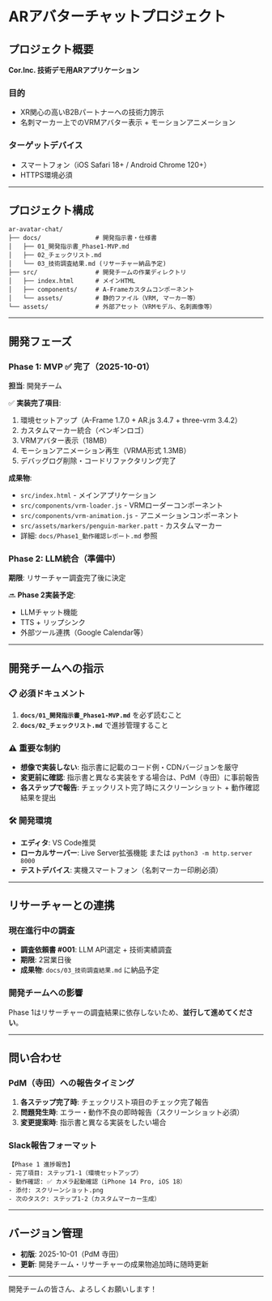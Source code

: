 # ARアバターチャットプロジェクト

## プロジェクト概要

**Cor.Inc. 技術デモ用ARアプリケーション**

### 目的
- XR関心の高いB2Bパートナーへの技術力誇示
- 名刺マーカー上でのVRMアバター表示 + モーションアニメーション

### ターゲットデバイス
- スマートフォン（iOS Safari 18+ / Android Chrome 120+）
- HTTPS環境必須

---

## プロジェクト構成

```
ar-avatar-chat/
├── docs/               # 開発指示書・仕様書
│   ├── 01_開発指示書_Phase1-MVP.md
│   ├── 02_チェックリスト.md
│   └── 03_技術調査結果.md (リサーチャー納品予定)
├── src/                # 開発チームの作業ディレクトリ
│   ├── index.html      # メインHTML
│   ├── components/     # A-Frameカスタムコンポーネント
│   └── assets/         # 静的ファイル（VRM, マーカー等）
└── assets/             # 外部アセット（VRMモデル、名刺画像等）
```

---

## 開発フェーズ

### Phase 1: MVP ✅ **完了**（2025-10-01）
**担当**: 開発チーム

✅ **実装完了項目**:
1. 環境セットアップ（A-Frame 1.7.0 + AR.js 3.4.7 + three-vrm 3.4.2）
2. カスタムマーカー統合（ペンギンロゴ）
3. VRMアバター表示（18MB）
4. モーションアニメーション再生（VRMA形式 1.3MB）
5. デバッグログ削除・コードリファクタリング完了

**成果物**:
- `src/index.html` - メインアプリケーション
- `src/components/vrm-loader.js` - VRMローダーコンポーネント
- `src/components/vrm-animation.js` - アニメーションコンポーネント
- `src/assets/markers/penguin-marker.patt` - カスタムマーカー
- 詳細: `docs/Phase1_動作確認レポート.md` 参照

### Phase 2: LLM統合（準備中）
**期限**: リサーチャー調査完了後に決定

🔜 **Phase 2実装予定**:
- LLMチャット機能
- TTS + リップシンク
- 外部ツール連携（Google Calendar等）

---

## 開発チームへの指示

### 📋 必須ドキュメント
1. **`docs/01_開発指示書_Phase1-MVP.md`** を必ず読むこと
2. **`docs/02_チェックリスト.md`** で進捗管理すること

### ⚠️ 重要な制約
- **想像で実装しない**: 指示書に記載のコード例・CDNバージョンを厳守
- **変更前に確認**: 指示書と異なる実装をする場合は、PdM（寺田）に事前報告
- **各ステップで報告**: チェックリスト完了時にスクリーンショット + 動作確認結果を提出

### 🛠 開発環境
- **エディタ**: VS Code推奨
- **ローカルサーバー**: Live Server拡張機能 または `python3 -m http.server 8000`
- **テストデバイス**: 実機スマートフォン（名刺マーカー印刷必須）

---

## リサーチャーとの連携

### 現在進行中の調査
- **調査依頼書 #001**: LLM API選定 + 技術実績調査
- **期限**: 2営業日後
- **成果物**: `docs/03_技術調査結果.md` に納品予定

### 開発チームへの影響
Phase 1はリサーチャーの調査結果に依存しないため、**並行して進めてください**。

---

## 問い合わせ

### PdM（寺田）への報告タイミング
1. **各ステップ完了時**: チェックリスト項目のチェック完了報告
2. **問題発生時**: エラー・動作不良の即時報告（スクリーンショット必須）
3. **変更提案時**: 指示書と異なる実装をしたい場合

### Slack報告フォーマット
```
【Phase 1 進捗報告】
- 完了項目: ステップ1-1（環境セットアップ）
- 動作確認: ✅ カメラ起動確認（iPhone 14 Pro, iOS 18）
- 添付: スクリーンショット.png
- 次のタスク: ステップ1-2（カスタムマーカー生成）
```

---

## バージョン管理

- **初版**: 2025-10-01（PdM 寺田）
- **更新**: 開発チーム・リサーチャーの成果物追加時に随時更新

---

開発チームの皆さん、よろしくお願いします！
